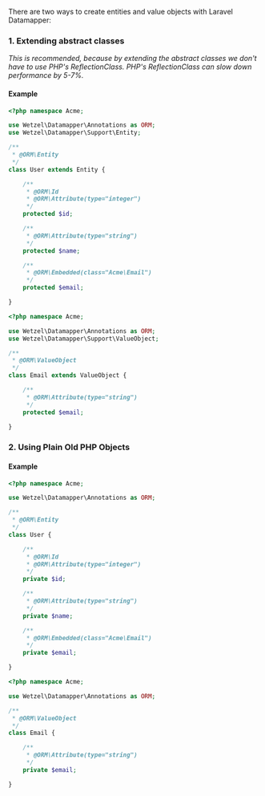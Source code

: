 There are two ways to create entities and value objects with Laravel Datamapper:

### 1. Extending abstract classes

_This is recommended, because by extending the abstract classes we don't have to use PHP's ReflectionClass. PHP's ReflectionClass can slow down performance by 5-7%._

#### Example

```php
<?php namespace Acme;

use Wetzel\Datamapper\Annotations as ORM;
use Wetzel\Datamapper\Support\Entity;

/**
 * @ORM\Entity
 */
class User extends Entity {

    /**
     * @ORM\Id
     * @ORM\Attribute(type="integer")
     */
    protected $id;

    /**
     * @ORM\Attribute(type="string")
     */
    protected $name;

    /**
     * @ORM\Embedded(class="Acme\Email")
     */
    protected $email;

}
```

```php
<?php namespace Acme;

use Wetzel\Datamapper\Annotations as ORM;
use Wetzel\Datamapper\Support\ValueObject;

/**
 * @ORM\ValueObject
 */
class Email extends ValueObject {

    /**
     * @ORM\Attribute(type="string")
     */
    protected $email;

}
```

### 2. Using Plain Old PHP Objects

#### Example

```php
<?php namespace Acme;

use Wetzel\Datamapper\Annotations as ORM;

/**
 * @ORM\Entity
 */
class User {

    /**
     * @ORM\Id
     * @ORM\Attribute(type="integer")
     */
    private $id;

    /**
     * @ORM\Attribute(type="string")
     */
    private $name;

    /**
     * @ORM\Embedded(class="Acme\Email")
     */
    private $email;

}
```

```php
<?php namespace Acme;

use Wetzel\Datamapper\Annotations as ORM;

/**
 * @ORM\ValueObject
 */
class Email {

    /**
     * @ORM\Attribute(type="string")
     */
    private $email;

}
```